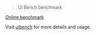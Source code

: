 > UI Bench benchmark

[Online benchmark](https://nervjs.github.io/uibench/build/)

Visit [uibench](https://github.com/localvoid/uibench) for more details and usage.
